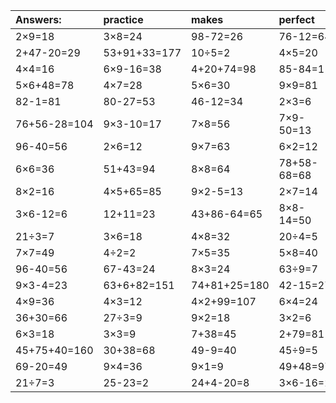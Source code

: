 | Answers: | practice | makes | perfect | ! |
| :--- | :--- | :--- | :--- | :--- |
| 2×9=18 | 3×8=24 | 98-72=26 | 76-12=64 | 3×5=15 | 
| 2+47-20=29 | 53+91+33=177 | 10÷5=2 | 4×5=20 | 37+5=42 | 
| 4×4=16 | 6×9-16=38 | 4+20+74=98 | 85-84=1 | 37-2=35 | 
| 5×6+48=78 | 4×7=28 | 5×6=30 | 9×9=81 | 3+68=71 | 
| 82-1=81 | 80-27=53 | 46-12=34 | 2×3=6 | 4×6=24 | 
| 76+56-28=104 | 9×3-10=17 | 7×8=56 | 7×9-50=13 | 1×3=3 | 
| 96-40=56 | 2×6=12 | 9×7=63 | 6×2=12 | 83-69=14 | 
| 6×6=36 | 51+43=94 | 8×8=64 | 78+58-68=68 | 12+79=91 | 
| 8×2=16 | 4×5+65=85 | 9×2-5=13 | 2×7=14 | 16÷8=2 | 
| 3×6-12=6 | 12+11=23 | 43+86-64=65 | 8×8-14=50 | 68+52+37=157 | 
| 21÷3=7 | 3×6=18 | 4×8=32 | 20÷4=5 | 49+55-18=86 | 
| 7×7=49 | 4÷2=2 | 7×5=35 | 5×8=40 | 53+24=77 | 
| 96-40=56 | 67-43=24 | 8×3=24 | 63÷9=7 | 5×9=45 | 
| 9×3-4=23 | 63+6+82=151 | 74+81+25=180 | 42-15=27 | 15÷5=3 | 
| 4×9=36 | 4×3=12 | 4×2+99=107 | 6×4=24 | 5×9-26=19 | 
| 36+30=66 | 27÷3=9 | 9×2=18 | 3×2=6 | 3×9=27 | 
| 6×3=18 | 3×3=9 | 7+38=45 | 2+79=81 | 53-38=15 | 
| 45+75+40=160 | 30+38=68 | 49-9=40 | 45÷9=5 | 8×7=56 | 
| 69-20=49 | 9×4=36 | 9×1=9 | 49+48=97 | 49+16=65 | 
| 21÷7=3 | 25-23=2 | 24+4-20=8 | 3×6-16=2 | 9×8=72 | 
